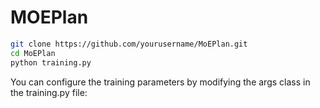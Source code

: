 # MOEPlan

```bash
git clone https://github.com/yourusername/MoEPlan.git
cd MoEPlan
python training.py
```
You can configure the training parameters by modifying the args class in the training.py file:
